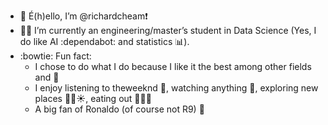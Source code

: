 - 👋 É(h)ello, I’m @richardcheam:exclamation:
- :technologist: I’m currently an engineering/master’s student in Data Science (Yes, I do like AI :dependabot: and statistics :bar_chart:).
- :bowtie: Fun fact:
   - I chose to do what I do because I like it the best among other fields and :money_with_wings:
   - I enjoy listening to theweeknd :musical_score:, watching anything :movie_camera:, exploring new places :ocean::palm_tree::sunny:, eating out :ramen::meat_on_bone::tea:
   - A big fan of Ronaldo (of course not R9) :goat:

<!---
richardcheam/richardcheam is a ✨ special ✨ repository because its `README.md` (this file) appears on your GitHub profile.
You can click the Preview link to take a look at your changes.
--->
